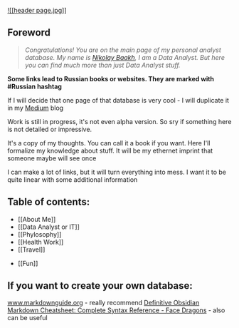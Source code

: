 [![[header page.jpg]]](https://github.com/BaakhOfficial)
## Foreword

>*Congratulations! You are on the main page of my personal analyst database. My name is [Nikolay Baakh](https://github.com/BaakhOfficial), I am a Data Analyst. But here you can find much more than just Data Analyst stuff.*

**Some links lead to Russian books or websites. They are marked with #Russian  hashtag**

If I will decide that one page of that database is very cool - I will duplicate it in my [Medium](https://medium.com/@baakhofficial) blog

Work is still in progress, it's not even alpha version. So sry if something here is not detailed or impressive.

It's a copy of my thoughts. You can call it a book if you want. Here I'll formalize my knowledge about stuff. It will be my ethernet imprint that someone maybe will see once

I can make a lot of links, but it will turn everything into mess. I want it to be quite linear with some additional information

## Table of contents:

- [[About Me]]
- [[Data Analyst or IT]]
- [[Phylosophy]]
- [[Health Work]]
- [[Travel]]
* [[Fun]]

## If you want to create your own database:

www.markdownguide.org - really recommend
[Definitive Obsidian Markdown Cheatsheet: Complete Syntax Reference - Face Dragons](https://facedragons.com/personal-development/obsidian-markdown-cheatsheet/#tables) - also can be useful









